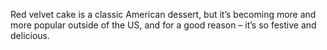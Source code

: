 Red velvet cake is a classic American dessert, but it’s becoming more and more popular outside of the US, and for a good reason – it’s so festive and delicious.
